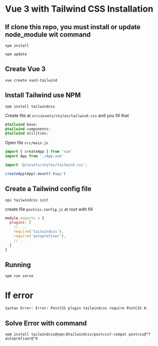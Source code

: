 # Vue 3 with Tailwind CSS Installation

## If clone this repo, you must install or update node_module wit command

`npm install`

`npm update`

## Create Vue 3
`vue create vue3-tailwind`

## Install Tailwind use NPM
`npm install tailwindcss`

Create file at `src/assets/styles/tailwind.css` and you fill that

```css
@tailwind base;
@tailwind components;
@tailwind utilities;
```

Open file `src/main.js`

```javascript
import { createApp } from 'vue'
import App from './App.vue'

import '@/assets/styles/tailwind.css';

createApp(App).mount('#app')
```

## Create a Tailwind config file

`npx tailwindcss init`

create file `postcss.config.js` at root with fill

```javascript
module.exports = {
  plugins: [
    // ...
    require('tailwindcss'),
    require('autoprefixer'),
    // ...
  ]
}
```

## Running

`npm run serve`

# If error

`Syntax Error: Error: PostCSS plugin tailwindcss require PostCSS 8.`

## Solve Error with command

`npm install tailwindcss@npm:@tailwindcss/postcss7-compat postcss@^7 autoprefixer@^9`